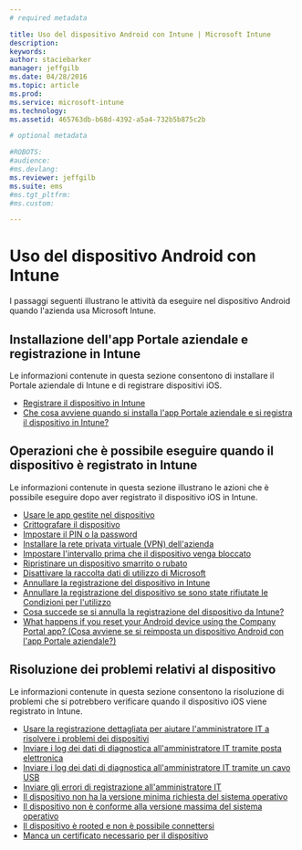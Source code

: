 ```yaml
---
# required metadata

title: Uso del dispositivo Android con Intune | Microsoft Intune
description:
keywords:
author: staciebarker
manager: jeffgilb
ms.date: 04/28/2016
ms.topic: article
ms.prod:
ms.service: microsoft-intune
ms.technology:
ms.assetid: 465763db-b68d-4392-a5a4-732b5b875c2b

# optional metadata

#ROBOTS:
#audience:
#ms.devlang:
ms.reviewer: jeffgilb
ms.suite: ems
#ms.tgt_pltfrm:
#ms.custom:

---
```



# Uso del dispositivo Android con Intune

I passaggi seguenti illustrano le attività da eseguire nel dispositivo Android quando l'azienda usa Microsoft Intune.

## Installazione dell'app Portale aziendale e registrazione in Intune

Le informazioni contenute in questa sezione consentono di installare il Portale aziendale di Intune e di registrare dispositivi iOS.

- [Registrare il dispositivo in Intune](enroll-your-device-in-Intune-android.md)</br>
- [Che cosa avviene quando si installa l'app Portale aziendale e si registra il dispositivo in Intune?](what-happens-if-you-install-the-company-portal-app-and-enroll-your-device-in-intune-android.md)

## Operazioni che è possibile eseguire quando il dispositivo è registrato in Intune

Le informazioni contenute in questa sezione illustrano le azioni che è possibile eseguire dopo aver registrato il dispositivo iOS in Intune.

- [Usare le app gestite nel dispositivo](use-managed-apps-on-your-device-android.md)</br>
- [Crittografare il dispositivo](encrypt-your-device-android.md)</br>
- [Impostare il PIN o la password](set-your-pin-or-password-android.md)</br>
- [Installare la rete privata virtuale (VPN) dell'azienda](install-your-companys-virtual-private-network-VPN-android.md)</br>
- [Impostare l'intervallo prima che il dispositivo venga bloccato](set-the-amount-of-time-before-your-device-is-locked-android.md)</br>
- [Ripristinare un dispositivo smarrito o rubato](reset-erase-your-lost-or-stolen-device-android.md)</br>
- [Disattivare la raccolta dati di utilizzo di Microsoft](turn-off-microsoft-usage-data-collection-android.md)</br>
- [Annullare la registrazione del dispositivo in Intune](unenroll-your-device-from-intune-android.md)</br>
- [Annullare la registrazione del dispositivo se sono state rifiutate le Condizioni per l'utilizzo](unenroll-your-device-from-intune-if-you-declined-terms-of-use-android.md)</br>
- [Cosa succede se si annulla la registrazione del dispositivo da Intune?](what-happens-if-you-unenroll-your-device-from-intune-android.md)</br>
- [What happens if you reset your Android device using the Company Portal app? (Cosa avviene se si reimposta un dispositivo Android con l'app Portale aziendale?)](what-happens-if-you-reset-your-device-using-the-company-portal-android.md)

## Risoluzione dei problemi relativi al dispositivo

Le informazioni contenute in questa sezione consentono la risoluzione di problemi che si potrebbero verificare quando il dispositivo iOS viene registrato in Intune.

- [Usare la registrazione dettagliata per aiutare l'amministratore IT a risolvere i problemi dei dispositivi](use-verbose-logging-to-help-your-it-administrator-fix-device-issues-android.md)</br>
- [Inviare i log dei dati di diagnostica all'amministratore IT tramite posta elettronica](send-diagnostic-data-logs-to-your-it-administrator-using-email-android.md)</br>
- [Inviare i log dei dati di diagnostica all'amministratore IT tramite un cavo USB](send-diagnostic-data-logs-to-your-it-administrator-using-a-usb-cable-android.md)</br>
- [Inviare gli errori di registrazione all'amministratore IT](send-enrollment-errors-to-your-it-administrator-android.md)</br>
- [Il dispositivo non ha la versione minima richiesta del sistema operativo](device-doesnt-have-the-required-minimum-operating-system-version-android.md)</br>
- [Il dispositivo non è conforme alla versione massima del sistema operativo](device-doesnt-comply-with-maximum-operating-system-version-android.md)</br>
- [Il dispositivo è rooted e non è possibile connettersi](your-device-is-rooted-and-you-cant-connect-android.md)
- [Manca un certificato necessario per il dispositivo](your-device-is-missing-a-required-certificate-android.md)



<!--HONumber=May16_HO1-->


